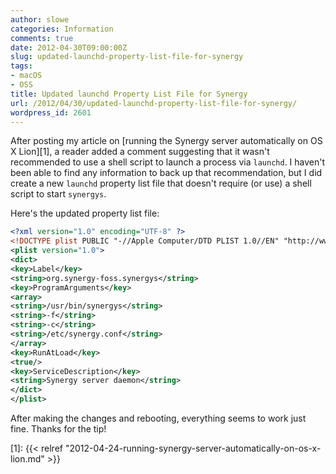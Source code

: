 ```yaml
---
author: slowe
categories: Information
comments: true
date: 2012-04-30T09:00:00Z
slug: updated-launchd-property-list-file-for-synergy
tags:
- macOS
- OSS
title: Updated launchd Property List File for Synergy
url: /2012/04/30/updated-launchd-property-list-file-for-synergy/
wordpress_id: 2601
---
```


After posting my article on [running the Synergy server automatically on OS X Lion][1], a reader added a comment suggesting that it wasn't recommended to use a shell script to launch a process via `launchd`. I haven't been able to find any information to back up that recommendation, but I did create a new `launchd` property list file that doesn't require (or use) a shell script to start `synergys`.

Here's the updated property list file:

```xml
<?xml version="1.0" encoding="UTF-8" ?>
<!DOCTYPE plist PUBLIC "-//Apple Computer/DTD PLIST 1.0//EN" "http://www.apple.com/DTDs/PropertyList-1.0.dtd">
<plist version="1.0">
<dict>
<key>Label</key>
<string>org.synergy-foss.synergys</string>
<key>ProgramArguments</key>
<array>
<string>/usr/bin/synergys</string>
<string>-f</string>
<string>-c</string>
<string>/etc/synergy.conf</string>
</array>
<key>RunAtLoad</key>
<true/>
<key>ServiceDescription</key>
<string>Synergy server daemon</string>
</dict>
</plist>
```

After making the changes and rebooting, everything seems to work just fine. Thanks for the tip!

[1]: {{< relref "2012-04-24-running-synergy-server-automatically-on-os-x-lion.md" >}}
